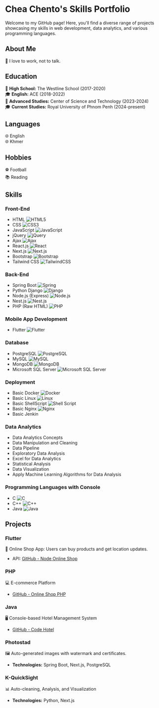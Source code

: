 
# Chea Chento's Skills Portfolio

Welcome to my GitHub page! Here, you'll find a diverse range of projects showcasing my skills in web development, data analytics, and various programming languages.

## About Me
🌟 I love to work, not to talk.

## Education
🏫 **High School:** The Westline School (2017-2020)  
🎓 **English:** ACE (2018-2022)  
🔬 **Advanced Studies:** Center of Science and Technology (2023-2024)  
🎓 **Current Studies:** Royal University of Phnom Penh (2024-present)

## Languages
🌐 English  
🌐 Khmer 

## Hobbies
⚽ Football  
📚 Reading

## Skills
### Front-End
- HTML ![HTML5](https://img.shields.io/badge/-HTML5-E34F26?style=flat&logo=html5&logoColor=white)
- CSS ![CSS3](https://img.shields.io/badge/-CSS3-1572B6?style=flat&logo=css3)
- JavaScript ![JavaScript](https://img.shields.io/badge/-JavaScript-F7DF1E?style=flat&logo=javascript&logoColor=black)
- jQuery ![jQuery](https://img.shields.io/badge/-jQuery-0769AD?style=flat&logo=jquery&logoColor=white)
- Ajax ![Ajax](https://img.shields.io/badge/-Ajax-1572B6?style=flat)
- React.js ![React](https://img.shields.io/badge/-React-61DAFB?style=flat&logo=react&logoColor=black)
- Next.js ![Next.js](https://img.shields.io/badge/-Next.js-000000?style=flat&logo=next.js)
- Bootstrap ![Bootstrap](https://img.shields.io/badge/-Bootstrap-7952B3?style=flat&logo=bootstrap&logoColor=white)
- Tailwind CSS ![TailwindCSS](https://img.shields.io/badge/-Tailwind_CSS-38B2AC?style=flat&logo=tailwind-css&logoColor=white)

### Back-End
- Spring Boot ![Spring](https://img.shields.io/badge/-Spring-6DB33F?style=flat&logo=spring&logoColor=white)
- Python Django ![Django](https://img.shields.io/badge/-Django-092E20?style=flat&logo=django)
- Node.js (Express) ![Node.js](https://img.shields.io/badge/-Node.js-339933?style=flat&logo=nodedotjs&logoColor=white)
- Nest.js ![Nest.js](https://img.shields.io/badge/-NestJs-ea2845?style=flat-square&logo=nestjs&logoColor=white)
- PHP (Raw HTML) ![PHP](https://img.shields.io/badge/-PHP-777BB4?style=flat&logo=php&logoColor=white)

### Mobile App Development
- Flutter ![Flutter](https://img.shields.io/badge/-Flutter-02569B?style=flat&logo=flutter&logoColor=white)

### Database
- PostgreSQL ![PostgreSQL](https://img.shields.io/badge/-PostgreSQL-336791?style=flat&logo=postgresql&logoColor=white)
- MySQL ![MySQL](https://img.shields.io/badge/-MySQL-4479A1?style=flat&logo=mysql&logoColor=white)
- MongoDB ![MongoDB](https://img.shields.io/badge/-MongoDB-47A248?style=flat&logo=mongodb&logoColor=white)
- Microsoft SQL Server ![Microsoft SQL Server](https://img.shields.io/badge/-Microsoft_SQL_Server-CC2927?style=flat&logo=microsoft-sql-server&logoColor=white)

### Deployment
- Basic Docker ![Docker](https://img.shields.io/badge/-Docker-2496ED?style=flat&logo=docker&logoColor=white)
- Basic Linux ![Linux](https://img.shields.io/badge/-Linux-FCC624?style=flat&logo=linux&logoColor=black)
- Basic ShellScript ![Shell Script](https://img.shields.io/badge/-Shell_Script-4EAA25?style=flat&logo=gnu-bash&logoColor=white)
- Basic Nginx ![Nginx](https://img.shields.io/badge/-Nginx-009639?style=flat&logo=nginx&logoColor=white)
- Basic Jenkin 
### Data Analytics
- Data Analytics Concepts
- Data Manipulation and Cleaning
- Data Pipeline
- Exploratory Data Analysis
- Excel for Data Analytics
- Statistical Analysis
- Data Visualization
- Apply Machine Learning Algorithms for Data Analysis

### Programming Languages with Console
- C ![C](https://img.shields.io/badge/-C-A8B9CC?style=flat&logo=c&logoColor=black)
- C++ ![C++](https://img.shields.io/badge/-C++-00599C?style=flat&logo=cplusplus&logoColor=white)
- Java ![Java](https://img.shields.io/badge/-Java-007396?style=flat&logo=java&logoColor=white)

## Projects
### Flutter
📱 Online Shop App: Users can buy products and get location updates.
- API: [GitHub - Node Online Shop](https://github.com/chento007/node_online_shop.git)

### PHP
💻 E-commerce Platform
- [GitHub - Online Shop PHP](https://github.com/chento123/Online-Shop-PHP.git)

### Java
🖥️ Console-based Hotel Management System
- [GitHub - Code Hotel](https://github.com/chento123/code-hotel.git)

### Photostad
🖼️ Auto-generated images with watermark and certificates.
- **Technologies:** Spring Boot, Next.js, PostgreSQL

### K-QuickSight
📊 Auto-cleaning, Analysis, and Visualization
- **Technologies:** Python, Next.js

